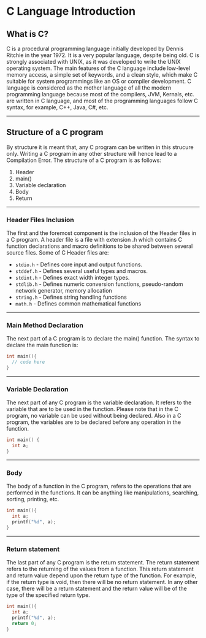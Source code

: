 # C Language Introduction

## What is C?

C is a procedural programming language initially developed by Dennis Ritchie in the year 1972.
It is a very popular language, despite being old. C is strongly associated with UNIX, as it was developed to write the UNIX operating system.
The main features of the C language include low-level memory access, a simple set of keywords, and a clean style, which make C suitable for system programmings like an OS or compiler development.
C language is considered as the mother language of all the modern programming language because most of the compilers, JVM, Kernals, etc. are written in C language, and most of the programming languages follow C syntax, for example, C++, Java, C#, etc.

---

## Structure of a C program

By structure it is meant that, any C program can be written in this strucure only.
Writing a C program in any other structure will hence lead to a Compilation Error.
The structure of a C program is as follows:

1. Header
2. main()
3. Variable declaration
4. Body
5. Return

---

### Header Files Inclusion

The first and the foremost component is the inclusion of the Header files in a C program.
A header file is a file with extension .h which contains C function declarations and macro definitions to be shared between several source files.
Some of C Header files are:
  * `stdio.h`   - Defines core input and output functions.
  * `stddef.h`  - Defines several useful types and macros.
  * `stdint.h`  - Defines exact width integer types.
  * `stdlib.h`  - Defines numeric conversion functions, pseudo-random network generator, memory allocation
  * `string.h`  - Defines string handling functions
  * `math.h`    - Defines common mathematical functions

---

### Main Method Declaration

The next part of a C program is to declare the main() function. The syntax to declare the main function is:
```c
int main(){
  // code here
}
```

---

### Variable Declaration

The next part of any C program is the variable declaration. It refers to the variable that are to be used in the function.
Please note that in the C program, no variable can be used without being declared. Also in a C program, the variables are to be declared before any operation in the function.

```c
int main() {
  int a;
}
```

---

### Body

The body of a function in the C program, refers to the operations that are performed in the functions. It can be anything like manipulations, searching, sorting, printing, etc.

```c
int main(){
  int a;
  printf("%d", a);
}
```

---

### Return statement

The last part of any C program is the return statement. The return statement refers to the returning of the values from a function.
This return statement and return value depend upon the return type of the function. For example, if the return type is void, then there will be no return statement.
In any other case, there will be a return statement and the return value will be of the type of the specified return type.


```c
int main(){
  int a;
  printf("%d", a);
  return 0;
}
```

